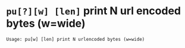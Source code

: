<!-- TITLE: pu -->

#  `pu[?][w] [len]` print N url encoded bytes (w=wide)


```text
Usage: pu[w] [len] print N urlencoded bytes (w=wide)
```
